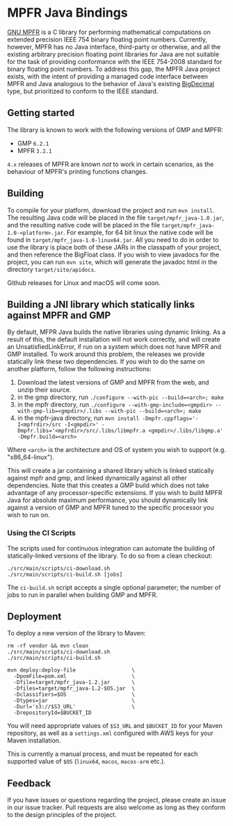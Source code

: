 # MPFR Java Bindings

[GNU MPFR](http://www.mpfr.org/) is a C library for performing mathematical
computations on extended precision IEEE 754 binary floating point numbers.
Currently, however, MPFR has no Java interface, third-party or otherwise, and
all the existing arbitrary precision floating point libraries for Java are not
suitable for the task of providing conformance with the IEEE 754-2008 standard
for binary floating point numbers. To address this gap, the MPFR Java project
exists, with the intent of providing a managed code interface between MPFR and
Java analogous to the behavior of Java's existing
[BigDecimal](http://docs.oracle.com/javase/7/docs/api/java/math/BigDecimal.html)
type, but prioritized to conform to the IEEE standard.

## Getting started

The library is known to work with the following versions of GMP and MPFR:
* GMP `6.2.1`
* MPFR `3.2.1`

`4.x` releases of MPFR are known _not_ to work in certain scenarios, as the
behaviour of MPFR's printing functions changes.

## Building

To compile for your platform, download the project and run `mvn install`. The
resulting Java code will be placed in the file `target/mpfr_java-1.0.jar`, and
the resulting native code will be placed in the file
`target/mpfr_java-1.0-<platform>.jar`. For example, for 64 bit linux the native
code will be found in `target/mpfr_java-1.0-linux64.jar`. All you need to do in
order to use the library is place both of these JARs in the classpath of your
project, and then reference the BigFloat class. If you wish to view javadocs for
the project, you can run `mvn site`, which will generate the javadoc html in the
directory `target/site/apidocs`.

Github releases for Linux and macOS will come soon.

## Building a JNI library which statically links against MPFR and GMP

By default, MFPR Java builds the native libraries using dynamic linking. As a
result of this, the default installation will not work correctly, and will
create an UnsatisfiedLinkError, if run on a system which does not have MPFR and
GMP installed. To work around this problem, the releases we provide statically
link these two dependencies. If you wish to do the same on another platform,
follow the following instructions:

1. Download the latest versions of GMP and MPFR from the web, and unzip their
   source.
2. in the gmp directory, run `./configure --with-pic --build=<arch>; make`
3. in the mpfr directory, run `./configure --with-gmp-include=<gmpdir>
   --with-gmp-lib=<gmpdir>/.libs --with-pic --build=<arch>; make`
4. in the mpfr-java directory, run `mvn install -Dmpfr.cppflags='-I<mpfrdir>/src
   -I<gmpdir>' -Dmpfr.libs='<mpfrdir>/src/.libs/libmpfr.a
   <gmpdir>/.libs/libgmp.a' -Dmpfr.build=<arch>`

Where `<arch>` is the architecture and OS of system you wish to support (e.g.
"x86\_64-linux").

This will create a jar containing a shared library which is linked statically
against mpfr and gmp, and linked dynamically against all other dependencies.
Note that this creates a GMP build which does not take advantage of any
processor-specific extensions. If you wish to build MPFR Java for absolute
maximum performance, you should dynamically link against a version of GMP and
MPFR tuned to the specific processor you wish to run on.

### Using the CI Scripts

The scripts used for continuous integration can automate the building of
statically-linked versions of the library. To do so from a clean checkout:

```shell
./src/main/scripts/ci-download.sh
./src/main/scripts/ci-build.sh [jobs]
```

The `ci-build.sh` script accepts a single optional parameter; the number of jobs
to run in parallel when building GMP and MPFR.

## Deployment

To deploy a new version of the library to Maven:

```console
rm -rf vendor && mvn clean
./src/main/scripts/ci-download.sh
./src/main/scripts/ci-build.sh

mvn deploy:deploy-file                  \
  -DpomFile=pom.xml                     \
  -Dfile=target/mpfr_java-1.2.jar       \
  -Dfiles=target/mpfr_java-1.2-$OS.jar  \
  -Dclassifiers=$OS                     \
  -Dtypes=jar                           \
  -Durl='s3://$S3_URL'                  \
  -DrepositoryId=$BUCKET_ID
```

You will need appropriate values of `$S3_URL` and `$BUCKET_ID` for your Maven
repository, as well as a `settings.xml` configured with AWS keys for your Maven
installation.

This is currently a manual process, and must be repeated for each supported
value of `$OS` (`linux64`, `macos`, `macos-arm` etc.).

## Feedback

If you have issues or questions regarding the project, please create an issue in
our issue tracker. Pull requests are also welcome as long as they conform to the
design principles of the project.
